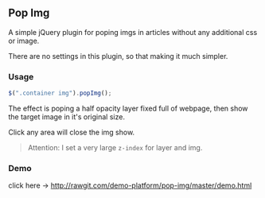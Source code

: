 ## Pop Img

A simple jQuery plugin for poping imgs in articles without any additional css or image.

There are no settings in this plugin, so that making it much simpler.

### Usage

```javascript
$(".container img").popImg();
```

The effect is poping a half opacity layer fixed full of webpage, then show the target image in it's original size.

Click any area will close the img show.

> Attention: I set a very large `z-index` for layer and img.
 
### Demo
 
click here -> <http://rawgit.com/demo-platform/pop-img/master/demo.html> 